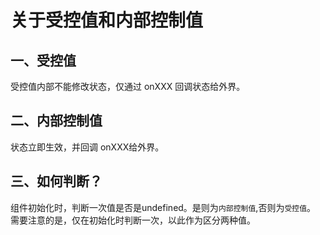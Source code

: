 # 关于受控值和内部控制值

## 一、受控值
受控值内部不能修改状态，仅通过 onXXX 回调状态给外界。

## 二、内部控制值
状态立即生效，并回调 onXXX给外界。

## 三、如何判断？
组件初始化时，判断一次值是否是undefined。是则为`内部控制值`,否则为`受控值`。
<br>
需要注意的是，仅在初始化时判断一次，以此作为区分两种值。
